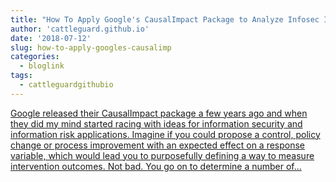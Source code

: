 ```yaml
---
title: "How To Apply Google's CausalImpact Package to Analyze Infosec Intervention"
author: 'cattleguard.github.io'
date: '2018-07-12'
slug: how-to-apply-googles-causalimp
categories:
  - bloglink
tags:
  - cattleguardgithubio
---
```


[Google released their CausalImpact package a few years ago and when they did my mind started racing with ideas for information security and information risk applications. Imagine if you could propose a control, policy change or process improvement with an expected effect on a response variable, which would lead you to purposefully defining a way to measure intervention outcomes. Not bad. You go on to determine a number of...<click to read more>](https://cattleguard.github.io/2018/07/12/counter-factual-infosec/)


